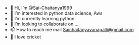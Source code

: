 - 👋 Hi, I’m @Sai-Chaitanya1999
- 👀 I’m interested in python data science, Aws
- 🌱 I’m currently learning python
- 💞️ I’m looking to collaborate on ...
- 📫 How to reach me mail Saichaitanyavanapalli@gmail.com
- 🏏 I love cricket
<!---
Sai-Chaitanya1999/Sai-Chaitanya1999 is a ✨ special ✨ repository because its `README.md` (this file) appears on your GitHub profile.
You can click the Preview link to take a look at your changes.
--->
